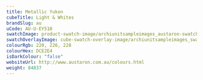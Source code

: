 ```yaml
---
title: Metallic Yukon
cubeTitle: Light & Whites
brandSlug: au
uCode: AU-U-EY510
swatchImage: product-swatch-image/archiunitsampleimages_austaron-swatch_Metallic_Yukon.jpg
swatchOverlayImage: cube-swatch-overlay-image/archiunitsampleimages_swatch-overlay_austaron.png
colourRgb: 220, 226, 228
colourHex: DCE2E4
isDarkColour: "false"
websiteUrl: http://www.austaron.com.au/colours.html
weight: 84837
---
```

